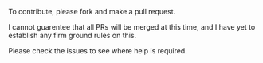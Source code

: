 To contribute, please fork and make a pull request.

I cannot guarentee that all PRs will be merged at this time, and I have yet to establish any firm ground rules on this.

Please check the issues to see where help is required.
